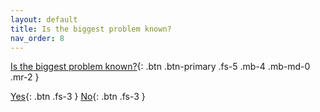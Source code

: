 ```yaml
---
layout: default
title: Is the biggest problem known?
nav_order: 8
---
```


[Is the biggest problem known?](){: .btn .btn-primary .fs-5 .mb-4 .mb-md-0 .mr-2 }

[Yes](http://example.com/){: .btn .fs-3 }
[No](http://example.com/){: .btn .fs-3 }
